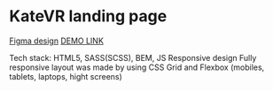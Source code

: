 # KateVR landing page
[Figma design](https://www.figma.com/file/hhtGde1r4hMr5wghrKm6vl/KatVR?node-id=159%3A0)
[DEMO LINK](https://Sasha-Krasnoshchokov.github.io/layout_KateVR/)

Tech stack: HTML5, SASS(SCSS), BEM, JS
Responsive design
Fully responsive layout was made by using CSS Grid and Flexbox (mobiles, tablets, laptops, hight screens)
